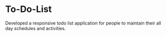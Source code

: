 # To-Do-List
Developed a responsive todo list application for people to maintain their all day schedules and activities.

